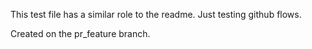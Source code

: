 This test file has a similar role to the readme. Just testing github flows.

Created on the pr_feature branch.